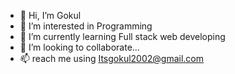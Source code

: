 - 👋 Hi, I’m Gokul
- 👀 I’m interested in Programming
- 🌱 I’m currently learning Full stack web developing
- 💞️ I’m looking to collaborate...
- 📫 reach me using Itsgokul2002@gmail.com

<!---
GokulKrish002/GokulKrish002 is a ✨ special ✨ repository because its `README.md` (this file) appears on your GitHub profile.
You can click the Preview link to take a look at your changes.
--->
